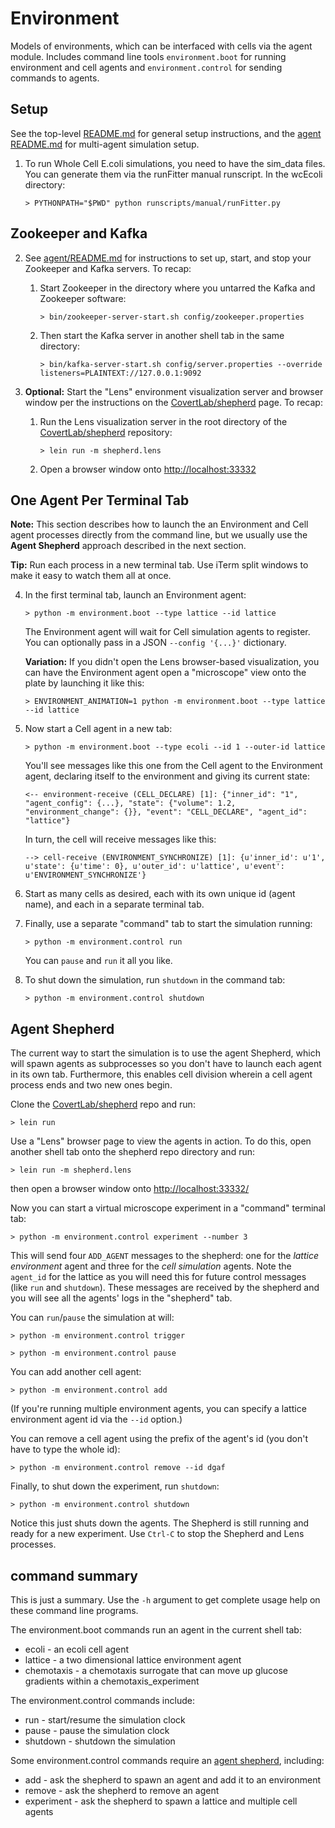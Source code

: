 # Environment

Models of environments, which can be interfaced with cells via the agent module.
Includes command line tools `environment.boot` for running environment and cell agents
and `environment.control` for sending commands to agents.

## Setup

See the top-level [README.md](../README.md) for general setup instructions, and the
[agent README.md](../agent/README.md) for multi-agent simulation setup.

1. To run Whole Cell E.coli simulations, you need to have the sim_data files. You can generate them via the
runFitter manual runscript. In the wcEcoli directory:

    `> PYTHONPATH="$PWD" python runscripts/manual/runFitter.py`

## Zookeeper and Kafka

2. See [agent/README.md](../agent/README.md) for instructions to set up, start, and stop your Zookeeper and Kafka servers. To recap:

   1. Start Zookeeper in the directory where you untarred the Kafka and Zookeeper software:

      `> bin/zookeeper-server-start.sh config/zookeeper.properties`

   2. Then start the Kafka server in another shell tab in the same directory:

      `> bin/kafka-server-start.sh config/server.properties --override listeners=PLAINTEXT://127.0.0.1:9092`

3. **Optional:** Start the "Lens" environment visualization server and browser window per the instructions on the [CovertLab/shepherd](https://github.com/CovertLab/shepherd) page. To recap:

   1. Run the Lens visualization server in the root directory of the [CovertLab/shepherd](https://github.com/CovertLab/shepherd) repository:

      `> lein run -m shepherd.lens`

   2. Open a browser window onto [http://localhost:33332](http://localhost:33332)

## One Agent Per Terminal Tab

**Note:** This section describes how to launch the an Environment and Cell agent processes directly from the command line, but we usually use the **Agent Shepherd** approach described in the next section.

**Tip:** Run each process in a new terminal tab. Use iTerm split windows to make it easy to watch them all at once.

4. In the first terminal tab, launch an Environment agent:

      `> python -m environment.boot --type lattice --id lattice`

      The Environment agent will wait for Cell simulation agents to register.
      You can optionally pass in a JSON `--config '{...}'` dictionary.

      **Variation:** If you didn't open the Lens browser-based visualization, you can have the
      Environment agent open a "microscope" view onto the plate by launching it like this:

      `> ENVIRONMENT_ANIMATION=1 python -m environment.boot --type lattice --id lattice`

5. Now start a Cell agent in a new tab:

   `> python -m environment.boot --type ecoli --id 1 --outer-id lattice`

   You'll see messages like this one from the Cell agent to the Environment agent,
   declaring itself to the environment and giving its current state:

   `<-- environment-receive (CELL_DECLARE) [1]: {"inner_id": "1", "agent_config": {...}, "state": {"volume": 1.2, "environment_change": {}}, "event": "CELL_DECLARE", "agent_id": "lattice"}`

   In turn, the cell will receive messages like this:

   `--> cell-receive (ENVIRONMENT_SYNCHRONIZE) [1]: {u'inner_id': u'1', u'state': {u'time': 0}, u'outer_id': u'lattice', u'event': u'ENVIRONMENT_SYNCHRONIZE'}`

6. Start as many cells as desired, each with its own unique id (agent name), and each in a
separate terminal tab.

7. Finally, use a separate "command" tab to start the simulation running:

   `> python -m environment.control run`

   You can `pause` and `run` it all you like.

8. To shut down the simulation, run `shutdown` in the command tab:

   `> python -m environment.control shutdown`

## Agent Shepherd

The current way to start the simulation is to use the agent Shepherd, which will spawn
agents as subprocesses so you don't have to launch each agent in its own tab.
Furthermore, this enables cell division wherein a cell agent process ends and two
new ones begin.

Clone the [CovertLab/shepherd](https://github.com/CovertLab/shepherd) repo and run:

   `> lein run`

Use a "Lens" browser page to view the agents in action. To do this, open another shell
tab onto the shepherd repo directory and run:

   `> lein run -m shepherd.lens`

then open a browser window onto [http://localhost:33332/](http://localhost:33332/)

Now you can start a virtual microscope experiment in a "command" terminal tab:

   `> python -m environment.control experiment --number 3`

This will send four `ADD_AGENT` messages to the shepherd: one for the _lattice environment_ agent and three for the _cell simulation_ agents. Note the `agent_id` for the lattice as you will need this for future control messages (like `run` and `shutdown`). These messages are received by the shepherd and you will see all the agents' logs in the "shepherd" tab.

You can `run`/`pause` the simulation at will:

   `> python -m environment.control trigger`

   `> python -m environment.control pause`

You can add another cell agent:

   `> python -m environment.control add`

(If you're running multiple environment agents, you can specify a lattice environment agent id via the `--id` option.)

You can remove a cell agent using the prefix of the agent's id (you don't have to type the whole id):

   `> python -m environment.control remove --id dgaf`

Finally, to shut down the experiment, run `shutdown`:

   `> python -m environment.control shutdown`

Notice this just shuts down the agents. The Shepherd is still running and ready for a new experiment.
Use `Ctrl-C` to stop the Shepherd and Lens processes.

## command summary

This is just a summary.
Use the `-h` argument to get complete usage help on these command line programs.

The environment.boot commands run an agent in the current shell tab:

* ecoli - an ecoli cell agent
* lattice - a two dimensional lattice environment agent
* chemotaxis - a chemotaxis surrogate that can move up glucose gradients within a chemotaxis_experiment

The environment.control commands include:

* run - start/resume the simulation clock
* pause - pause the simulation clock
* shutdown - shutdown the simulation

Some environment.control commands require an [agent shepherd](https://github.com/CovertLab/shepherd), including:

* add - ask the shepherd to spawn an agent and add it to an environment
* remove - ask the shepherd to remove an agent
* experiment - ask the shepherd to spawn a lattice and multiple cell agents
